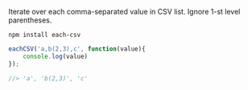 Iterate over each comma-separated value in CSV list.
Ignore 1-st level parentheses.

```
npm install each-csv
```

```js
eachCSV('a,b(2,3),c', function(value){
	console.log(value)
});

//> 'a', 'b(2,3)', 'c'
```